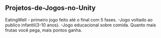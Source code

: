 ## Projetos-de-Jogos-no-Unity

EatingWell - primeiro jogo feito até o final com 5 fases. -Jogo voltado ao publico infantil(3-10 anos). -Jogo educacional sobre comida. Quanto mais frutas você pega, mais pontos ganha.
